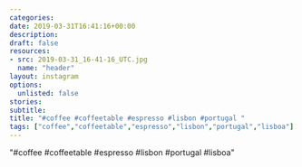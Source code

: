 ```yaml
---
categories:
date: 2019-03-31T16:41:16+00:00
description:
draft: false
resources:
- src: 2019-03-31_16-41-16_UTC.jpg
  name: "header"
layout: instagram
options:
  unlisted: false
stories:
subtitle:
title: "#coffee #coffeetable #espresso #lisbon #portugal "
tags: ["coffee","coffeetable","espresso","lisbon","portugal","lisboa"]
---
```


"#coffee #coffeetable #espresso #lisbon #portugal #lisboa"
